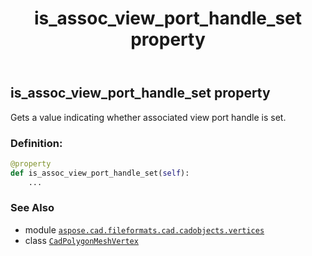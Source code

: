 ﻿---
title: is_assoc_view_port_handle_set property
second_title: Aspose.CAD for Python via .NET API References
description: 
type: docs
weight: 250
url: /python-net/aspose.cad.fileformats.cad.cadobjects.vertices/cadpolygonmeshvertex/is_assoc_view_port_handle_set/
is_root: false
---

## is_assoc_view_port_handle_set property


Gets a value indicating whether associated view port handle is set.
### Definition:
```python
@property
def is_assoc_view_port_handle_set(self):
    ...
```

### See Also
* module [`aspose.cad.fileformats.cad.cadobjects.vertices`](../../)
* class [`CadPolygonMeshVertex`](/cad/python-net/aspose.cad.fileformats.cad.cadobjects.vertices/cadpolygonmeshvertex)
